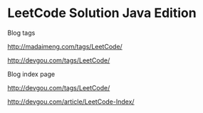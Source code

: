 # LeetCode Solution Java Edition
Blog tags

http://madaimeng.com/tags/LeetCode/

http://devgou.com/tags/LeetCode/

Blog index page

http://devgou.com/tags/LeetCode/

http://devgou.com/article/LeetCode-Index/

